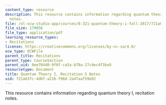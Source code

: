 ```yaml
---
content_type: resource
description: This resource contains information regarding quantum theory I, recitation
  notes.
file: /ol-ocw-studio-app/courses/8-321-quantum-theory-i-fall-2017/721a637c4d6fa216f96d2a47aaf59e02_MIT8_321F17_Rec5.pdf
file_size: 179656
file_type: application/pdf
learning_resource_types:
- Recitations
license: https://creativecommons.org/licenses/by-nc-sa/4.0/
ocw_type: OCWFile
parent_title: Recitations
parent_type: CourseSection
parent_uid: 0ee70440-9f0f-ca5a-b70a-27c4ec4f3ba9
resourcetype: Document
title: Quantum Theory I, Recitation 5 Notes
uid: 721a637c-4d6f-a216-f96d-2a47aaf59e02
---
```

This resource contains information regarding quantum theory I, recitation notes.